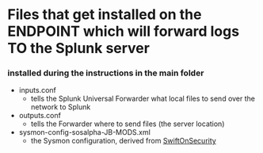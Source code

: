 # Files that get installed on the ENDPOINT which will forward logs TO the Splunk server

### installed during the instructions in the main folder
- inputs.conf
	- tells the Splunk Universal Forwarder what local files to send over the network to Splunk
- outputs.conf
  - tells the Forwarder where to send files (the server location)
- sysmon-config-sosalpha-JB-MODS.xml
  - the Sysmon configuration, derived from [SwiftOnSecurity](https://github.com/SwiftOnSecurity/sysmon-config)
